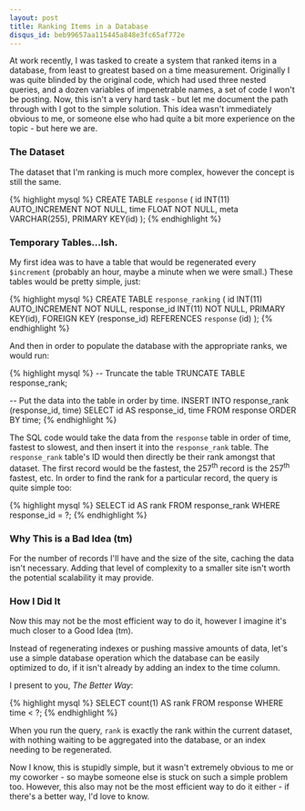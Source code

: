 ```yaml
--- 
layout: post
title: Ranking Items in a Database
disqus_id: beb99657aa115445a848e3fc65af772e
---
```

At work recently, I was tasked to create a system that ranked items in a
database, from least to greatest based on a time measurement. Originally
I was quite blinded by the original code, which had used three nested
queries, and a dozen variables of  impenetrable names, a set of code I
won't be posting. Now, this isn't a very hard task - but let me document
the path through with I got to the simple solution. This idea wasn't
immediately obvious to me, or someone else who had quite a bit more
experience on the topic - but here we are.

### The Dataset
The dataset that I'm ranking is much more complex, however the concept is still
the same.

{% highlight mysql %}
CREATE TABLE `response` (
	id INT(11) AUTO_INCREMENT NOT NULL,
	time FLOAT NOT NULL,
	meta VARCHAR(255),
	PRIMARY KEY(id)
);
{% endhighlight %}

### Temporary Tables...Ish.
My first idea was to have a table that would be regenerated every `$increment`
(probably  an hour, maybe a minute when we were small.) These tables would be
pretty simple, just:

{% highlight mysql %}
CREATE TABLE `response_ranking` (
	id INT(11) AUTO_INCREMENT NOT NULL,
	response_id INT(11) NOT NULL,
	PRIMARY KEY(id),
	FOREIGN KEY (response_id) REFERENCES `response` (id)
);
{% endhighlight %}

And then in order to populate the database with the appropriate ranks, we would run:

{% highlight mysql %}
-- Truncate the table
TRUNCATE TABLE response_rank;

-- Put the data into the table in order by time.
INSERT INTO response_rank (response_id, time)
SELECT id AS response_id, time
FROM response
ORDER BY time;
{% endhighlight %}

The SQL code would take the data from the `response` table in order of time,
fastest to slowest, and then insert it into the `response_rank` table. The
`response_rank` table's ID would then directly be their rank amongst that
dataset. The first record would be the fastest, the 257<sup>th</sup> record
is the 257<sup>th</sup> fastest, etc. In order to find the rank for a
particular record, the query is quite simple too:

{% highlight mysql %}
SELECT id AS rank
FROM response_rank
WHERE response_id = ?;
{% endhighlight %}

### Why This is a Bad Idea (tm)
For the number of records I'll have and the size of the site, caching the data
isn't necessary. Adding that level of complexity to a smaller site isn't worth
the potential scalability it may provide.

### How I Did It
Now this may not be the most efficient way to do it, however I imagine it's
much closer to a Good Idea (tm).

Instead of regenerating indexes or pushing massive amounts of data, let's use
a simple database operation which the database can be easily optimized to do,
if it isn't already by adding an index to the time column.

I present to you, *The Better Way*:

{% highlight mysql %}
SELECT count(1) AS rank
FROM response
WHERE time < ?;
{% endhighlight %}

When you run the query, `rank` is exactly the rank within the current dataset,
with nothing waiting to be aggregated into the database, or an index needing
to be regenerated.

Now I know, this is stupidly simple, but it wasn't extremely obvious to me or
my coworker - so maybe someone else is stuck on such a simple problem too.
However, this also may not be the most efficient way to do it either - if
there's a better way, I'd love to know.